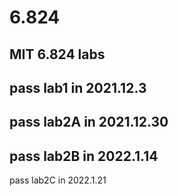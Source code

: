 # 6.824
**MIT 6.824 labs**
----
pass lab1   in 2021.12.3
----
pass lab2A  in 2021.12.30
----
pass lab2B  in 2022.1.14
----
pass lab2C  in 2022.1.21
